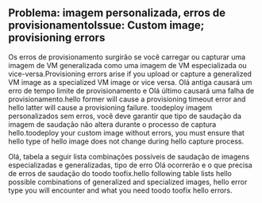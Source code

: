 ## <a name="issue-custom-image-provisioning-errors"></a><span data-ttu-id="a3e43-101">Problema: imagem personalizada, erros de provisionamento</span><span class="sxs-lookup"><span data-stu-id="a3e43-101">Issue: Custom image; provisioning errors</span></span>
<span data-ttu-id="a3e43-102">Os erros de provisionamento surgirão se você carregar ou capturar uma imagem de VM generalizada como uma imagem de VM especializada ou vice-versa.</span><span class="sxs-lookup"><span data-stu-id="a3e43-102">Provisioning errors arise if you upload or capture a generalized VM image as a specialized VM image or vice versa.</span></span> <span data-ttu-id="a3e43-103">Olá antiga causará um erro de tempo limite de provisionamento e Olá último causará uma falha de provisionamento.</span><span class="sxs-lookup"><span data-stu-id="a3e43-103">hello former will cause a provisioning timeout error and hello latter will cause a provisioning failure.</span></span> <span data-ttu-id="a3e43-104">toodeploy imagem personalizados sem erros, você deve garantir que tipo de saudação da imagem de saudação não altera durante o processo de captura hello.</span><span class="sxs-lookup"><span data-stu-id="a3e43-104">toodeploy your custom image without errors, you must ensure that hello type of hello image does not change during hello capture process.</span></span>

<span data-ttu-id="a3e43-105">Olá, tabela a seguir lista combinações possíveis de saudação de imagens especializadas e generalizadas, tipo de erro Olá ocorrerão e o que precisa de erros de saudação do toodo toofix.</span><span class="sxs-lookup"><span data-stu-id="a3e43-105">hello following table lists hello possible combinations of generalized and specialized images, hello error type you will encounter and what you need toodo toofix hello errors.</span></span>

